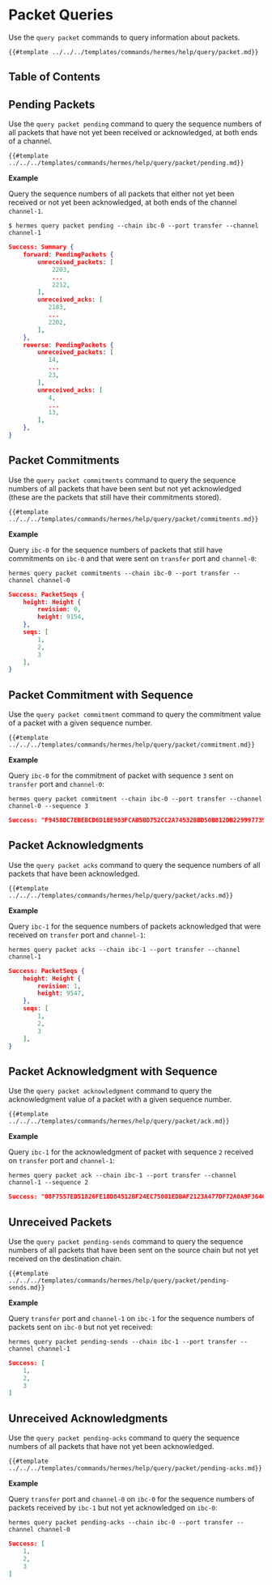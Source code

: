 
# Packet Queries

Use the `query packet` commands to query information about packets.


```shell
{{#template ../../../templates/commands/hermes/help/query/packet.md}}
```

## Table of Contents

<!-- toc -->


## Pending Packets

Use the `query packet pending` command to query the sequence numbers of all packets that have not yet been received or acknowledged, at both ends of a channel.

```shell
{{#template ../../../templates/commands/hermes/help/query/packet/pending.md}}
```

__Example__

Query the sequence numbers of all packets that either not yet been received or not yet been acknowledged, at both ends of the channel `channel-1`.

```shell
$ hermes query packet pending --chain ibc-0 --port transfer --channel channel-1
```

```json
Success: Summary {
    forward: PendingPackets {
        unreceived_packets: [
            2203,
            ...
            2212,
        ],
        unreceived_acks: [
           2183,
           ...
           2202,
        ],
    },
    reverse: PendingPackets {
        unreceived_packets: [
           14,
           ...
           23,
        ],
        unreceived_acks: [
           4,
           ...
           13,
        ],
    },
}
```


## Packet Commitments

Use the `query packet commitments` command to query the sequence numbers of all packets that have been sent but not yet acknowledged (these are the packets that still have their commitments stored).

```shell
{{#template ../../../templates/commands/hermes/help/query/packet/commitments.md}}
```

__Example__

Query `ibc-0` for the sequence numbers of packets that still have commitments on `ibc-0` and that were sent on `transfer` port and `channel-0`:

```shell
hermes query packet commitments --chain ibc-0 --port transfer --channel channel-0
```

```json
Success: PacketSeqs {
    height: Height {
        revision: 0,
        height: 9154,
    },
    seqs: [
        1,
        2,
        3
    ],
}
```

## Packet Commitment with Sequence

Use the `query packet commitment` command to query the commitment value of a packet with a given sequence number.

```shell
{{#template ../../../templates/commands/hermes/help/query/packet/commitment.md}}
```

__Example__

Query `ibc-0` for the commitment of packet with sequence `3` sent on `transfer` port and `channel-0`:

```shell
hermes query packet commitment --chain ibc-0 --port transfer --channel channel-0 --sequence 3
```

```json
Success: "F9458DC7EBEBCD6D18E983FCAB5BD752CC2A74532BBD50B812DB229997739EFC"
```

## Packet Acknowledgments

Use the `query packet acks` command to query the sequence numbers of all packets that have been acknowledged.

```shell
{{#template ../../../templates/commands/hermes/help/query/packet/acks.md}}
```

__Example__

Query `ibc-1` for the sequence numbers of packets acknowledged that were received on `transfer` port and `channel-1`:

```shell
hermes query packet acks --chain ibc-1 --port transfer --channel channel-1
```

```json
Success: PacketSeqs {
    height: Height {
        revision: 1,
        height: 9547,
    },
    seqs: [
        1,
        2,
        3
    ],
}
```

## Packet Acknowledgment with Sequence

Use the `query packet acknowledgment` command to query the acknowledgment value of a packet with a given sequence number.

```shell
{{#template ../../../templates/commands/hermes/help/query/packet/ack.md}}
```

__Example__

Query `ibc-1` for the acknowledgment of packet with sequence `2` received on `transfer` port and `channel-1`:

```shell
hermes query packet ack --chain ibc-1 --port transfer --channel channel-1 --sequence 2
```

```json
Success: "08F7557ED51826FE18D84512BF24EC75001EDBAF2123A477DF72A0A9F3640A7C"
```

## Unreceived Packets

Use the `query packet pending-sends` command to query the sequence numbers of all packets that have been sent on the source chain but not yet received on the destination chain.

```shell
{{#template ../../../templates/commands/hermes/help/query/packet/pending-sends.md}}
```

__Example__

Query `transfer` port and `channel-1` on `ibc-1` for the sequence numbers of packets sent on `ibc-0` but not yet received:

```shell
hermes query packet pending-sends --chain ibc-1 --port transfer --channel channel-1
```

```json
Success: [
    1,
    2,
    3
]
```

## Unreceived Acknowledgments

Use the `query packet pending-acks` command to query the sequence numbers of all packets that have not yet been acknowledged.

```shell
{{#template ../../../templates/commands/hermes/help/query/packet/pending-acks.md}}
```

__Example__

Query `transfer` port and `channel-0` on `ibc-0` for the sequence numbers of packets received by `ibc-1` but not yet acknowledged on `ibc-0`:

```shell
hermes query packet pending-acks --chain ibc-0 --port transfer --channel channel-0
```

```json
Success: [
    1,
    2,
    3
]
```
